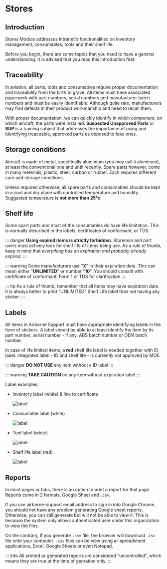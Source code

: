 # Stores

## Introduction

Stores Module addresses Intranet's functionalities on inventory management, consumables, tools and their shelf life.

Before you begin, there are some topics that you need to have a general understanding. It is advised that you read this introduction first:

## Traceability

In aviation, all parts, tools and consumables require proper documentation and traceability from the birth to grave. All items must have associated paperwork with part numbers, serial numbers and manufacturer batch numbers and must be easily identifiable. Although quite rare, manufacturers may find defects in their product workmanship and need to recall them.

With proper documentation, we can quickly identify in which component, on which aircraft, the parts were installed. **Suspected Unapproved Parts** or **SUP** is a training subject that addresses the importance of using and identifying treaceable, approved parts as opposed to fake ones.

## Storage conditions

Aircraft is made of metal, specifically aluminium (you may call it aluminum), at least the conventional one and until recently. Spare parts however, come in many meterials, plastic, steel, carbon or rubber. Each requires different care and storage conditions.

Unless required otherwise, all spare parts and consumables should be kept in a cool and dry place with controlled temperature and humidity. Suggested temperature is **not more than 25°c**.

## Shelf life

Some spart parts and most of the consumables do have life limitation. This is normally described in the labels, certificates of conformant, or TDS.

::: danger
**Using expired items is strictly forbidden**. Storeman and part users must actively look for shelf life of items being use. As a rule of thumb, keep in mind that _everything has an expiration and probably already expired_.
:::

::: warning
Some manufacturers use "**X**" in their expiration date. This can mean either "**UNLIMITED**" or number "**10**". You should consult with certificate of conformant, Form 1 or TDS for clarification.
:::

::: tip
As a rule of thumb, remember that all items may have expiration date. It is always better to print "UNLIMITED" Shelf Life label than not having any sticker.
:::

## Labels

All items in Airborne Support must have appropriate identifying labels in the form of stickers. A label should be able to at least identify the item by its part number, serial number - if any, ABS batch number or OEM batch number.

In case of life limited items, a **red** shelf life label is needed together with ID label. Integrated label - ID and shelf life - is currently not approved by MOE.

::: danger
**DO NOT USE** any item without a ID label
:::

::: warning
**TAKE CAUTION** on any item without expiration label
:::

Label examples:

- Inventory label (white) & link to certificate

  ![label](/assets/inventory_label.png)

- Consumable label (white)

  ![label](/assets/consumable_label.png)

- Tool label (white)

  ![label](/assets/tool_label.png)

- Shelf life label (red)

  ![label](/assets/shelf_life_label.png)

## Reports

In most pages or tabs, there is an option to print a report for that page. Reports come in 2 formats, Google Sheet and `.csv`.

If you use airborne-support email address to sign in into Google Chrome, you should not have any problem generating Google sheet reports. Otherwise, you can still generate but will not be able to view it. This is because the system only allows authenticated user under this organization to view the files.

On the contrary, If you generate `.csv` file, the browser will download `.csv` file onto your computer. `.csv` files can be view using all spreadsheet applications, Excel, Google Sheets or even Notepad.

::: info
All printed or generated reports are considered "uncontrolled", which means they are true at the time of genration only.
:::
